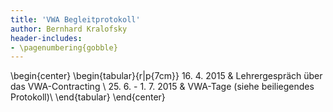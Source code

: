 ```yaml
---
title: 'VWA Begleitprotokoll'
author: Bernhard Kralofsky
header-includes:
- \pagenumbering{gobble}
---
```

\begin{center}
\begin{tabular}{r|p{7cm}}
16. 4. 2015 & Lehrergespräch über das VWA-Contracting \\
25. 6. - 1. 7. 2015 & VWA-Tage (siehe beiliegendes Protokoll)\\
\end{tabular}
\end{center}
